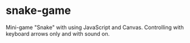 # snake-game

Mini-game "Snake" with using JavaScript and Canvas. Controlling with keyboard arrows only and with sound on.
